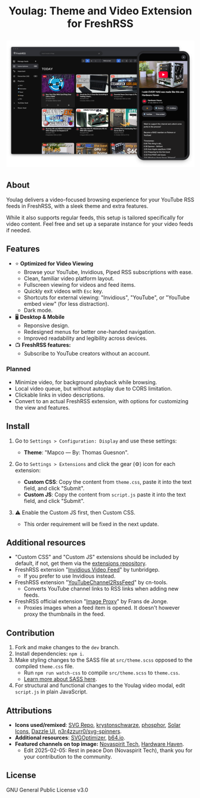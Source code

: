 <h1 align="center">
   Youlag: Theme and Video Extension for FreshRSS

   <img src="https://github.com/civilblur/youlag/blob/main/src/capture.png" alt="youlag screencapture" width="1000"></a>
</h1>

## About
Youlag delivers a video-focused browsing experience for your YouTube RSS feeds in FreshRSS, with a sleek theme and extra features.

While it also supports regular feeds, this setup is tailored specifically for video content. Feel free and set up a separate instance for your video feeds if needed.

## Features

- ⭐ **Optimized for Video Viewing**
  - Browse your YouTube, Invidious, Piped RSS subscriptions with ease.
  - Clean, familiar video platform layout.
  - Fullscreen viewing for videos and feed items.
  - Quickly exit videos with `Esc` key.
  - Shortcuts for external viewing: "Invidious", "YouTube", or "YouTube embed view" (for less distraction).
  - Dark mode.
- 🖥️ **Desktop & Mobile**
  - Reponsive design.
  - Redesigned menus for better one-handed navigation.
  - Improved readability and legibility across devices.
- 📺 **FreshRSS features:**
  - Subscribe to YouTube creators without an account.

### Planned
- Minimize video, for background playback while browsing.
- Local video queue, but without autoplay due to CORS limitation.
- Clickable links in video descriptions.
- Convert to an actual FreshRSS extension, with options for customizing the view and features.

## Install

1. Go to `Settings > Configuration: Display` and use these settings:
   - **Theme**: "Mapco — By: Thomas Guesnon".

1. Go to `Settings > Extensions` and click the gear (⚙️) icon for each extension:
   - **Custom CSS**: Copy the content from `theme.css`, paste it into the text field, and click "Submit".
   - **Custom JS**: Copy the content from `script.js` paste it into the text field, and click "Submit".

1. ⚠️ Enable the Custom JS first, then Custom CSS.
   - This order requirement will be fixed in the next update.

## Additional resources
- "Custom CSS" and "Custom JS" extensions should be included by default, if not, get them via the [extensions repository](https://github.com/FreshRSS/Extensions). 
- FreshRSS extension "[Invidious Video Feed](https://github.com/tunbridgep/freshrss-invidious)" by tunbridgep.
  - If you prefer to use Invidious instead.
- FreshRSS extension "[YouTubeChannel2RssFeed](https://github.com/cn-tools/cntools_FreshRssExtensions)" by cn-tools.
  - Converts YouTube channel links to RSS links when adding new feeds.
- FreshRSS official extension "[Image Proxy](https://github.com/FreshRSS/Extensions)" by Frans de Jonge.
  - Proxies images when a feed item is opened. It doesn't however proxy the thumbnails in the feed.

## Contribution

1. Fork and make changes to the `dev` branch.
1. Install dependencies: `npm i`.
1. Make styling changes to the SASS file at `src/theme.scss` opposed to the compiled `theme.css` file.
   - Run `npm run watch-css` to compile `src/theme.scss` to `theme.css`.
   - [Learn more about SASS here](https://sass-lang.com/install/). 
1. For structural and functional changes to the Youlag video modal, edit `script.js` in plain JavaScript.


## Attributions

- **Icons used/remixed**: [SVG Repo](https://www.svgrepo.com/collection/design-and-development-elements/), [krystonschwarze](https://www.svgrepo.com/author/krystonschwarze/), [phosphor](https://www.svgrepo.com/author/phosphor/), [Solar Icons](https://www.svgrepo.com/svg/529779/playlist), [Dazzle UI](https://www.svgrepo.com/author/Dazzle%20UI/), [n3r4zzurr0/svg-spinners](https://github.com/n3r4zzurr0/svg-spinners).
- **Additional resources**: [SVGOptimizer](https://jakearchibald.github.io/svgomg/), [b64.io](https://b64.io/).
- **Featured channels on top image:** [Novaspirit Tech](https://www.youtube.com/channel/UCrjKdwxaQMSV_NDywgKXVmw), [Hardware Haven](https://www.youtube.com/channel/UCgdTVe88YVSrOZ9qKumhULQ).
   - Edit 2025-02-05: Rest in peace Don (Novaspirit Tech), thank you for your contribution to the community.

## License

GNU General Public License v3.0
